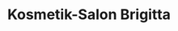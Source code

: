 ---
title: "Kosmetik-Salon Brigitta"
url: /bruck-an-der-mur/kosmetik-salon-brigitta/
shop: Kosmetik
---